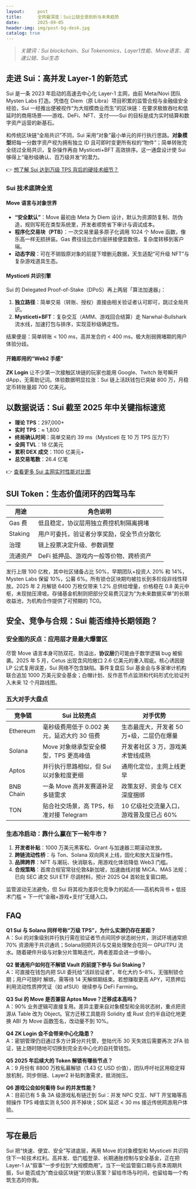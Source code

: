 ```yaml
---
layout:     post
title:      全网最深度：Sui公链全景剖析与未来趋势
date:       2025-09-05
header-img: img/post-bg-desk.jpg
catalog: true
---
```


> *关键词：Sui blockchain、Sui Tokenomics、Layer1性能、Move语言、高速公链、Sui生态*

## 走进 Sui：高并发 Layer-1 的新范式

Sui 是一条 2023 年启动的高速去中心化 Layer-1 主网，由前 Meta/Novi 团队 Mysten Labs 打造。凭借在 Diem（原 Libra）项目积累的监管合规与金融级安全经验，Sui 一经推出便被视作“为大规模商业而生”的区块链：在要求极致吞吐和低延时的商用场景——游戏、DeFi、NFT、支付——Sui 的目标是成为实时结算和数字资产运营的新基石。

和传统区块链“全局共识”不同，Sui 采用“对象”最小单元的并行执行思路。**对象模型**把每一分数字资产视为拥有独立 ID 且可即时变更所有权的“物件”；简单转账完全绕过全局共识，复杂操作再由 Mysticeti+BFT 高效排序。这一通盘设计使 Sui 够得上“毫秒级确认、百万级并发”的潜力。

👉 [想了解 Sui 达到万级 TPS 背后的硬技术细节？](https://okxdog.com/)

### Sui 技术底牌全览

#### Move 语言与对象世界

- **“安全默认”**：Move 最初由 Meta 为 Diem 设计，默认为资源防复制、防伪造，规则写死在类型系统里，开发者顺势省下审计与调试成本。  
- **程序化交易块（PTB）**：一次交易里最多原子化调用 1024 个 Move 函数，像乐高一样无损拼装。Gas 费往往比合约层拼接便宜数倍，复杂度转移到客户端。  
- **动态字段**：可在不销毁原对象的前提下增删元数据，天生适配“可升级 NFT”与复杂游戏道具生态。

#### Mysticeti 共识引擎

Sui 的 Delegated Proof-of-Stake（DPoS）再上两层「算法加速器」：

1. **独立路径**：简单交易（转账、授权）直接由相关验证者认可即可，跳过全局共识。  
2. **Mysticeti+BFT**：复杂交互（AMM、游戏回合结算）走 Narwhal-Bullshark 流水线，加速打包与排序，实现亚秒级确定性。

结果便是：简单转账 < 100 ms，高并发合约 < 400 ms，极大削弱拥堵期的用户体验分歧。

#### 开箱即用的“Web2 手感”

**ZK Login** 让不少第一次接触区块链的玩家也能用 Google、Twitch 账号瞬开 dApp，无需助记词。体验数据明显拉涨：Sui 链上活跃钱包已突破 800 万，月稳定币转账量超 700 亿美元。

## 以数据说话：Sui 截至 2025 年中关键指标速览

- **理论 TPS**：297,000+  
- **实时 TPS**：≈ 1,800  
- **终局确认时间**：简单交易约 39 ms（Mysticeti 在 10 万 TPS 压力下）  
- **全网 TVL**：18 亿美元  
- **累积 DEX 成交**：1100 亿美元+  
- **总交易笔数**：26.4 亿笔

👉 [查看更多 Sui 主网实时性能对比图](https://okxdog.com/)

## SUI Token：生态价值闭环的四驾马车

| 用途           | 角色说明                                                     |
|----------------|--------------------------------------------------------------|
| Gas 费         | 低且稳定，协议层用独立费控机制隔离拥堵                       |
| Staking        | 用户可委托，验证者分享奖励，促全节点分散化                   |
| 治理           | 链上投票决定升级、参数调整                                   |
| 流通资产       | DeFi 抵押品、游戏内一般等价物、跨桥资产                       |

发行上限 100 亿枚，其中社区储备占比 50%，早期团队+投资人 20% 和 14%，Mysten Labs 保留 10%，公募 6%。所有锁仓区块期均被拉长到多阶段非线性释放。2025 年 2 月解锁 6400 万枚仅带来 1.2% 总供给增量，价格稳在 0.8 美元中枢，未现抛压滑坡。存储基金机制则把部分交易费沉淀为“为未来数据买单”的长期收益池，为机构合作提供了可预期的 TC0。

## 安全、竞争与合规：Sui 能否维持长期领跑？

### 安全图的灰点：应用层才是最大爆雷区

尽管 Move 语言本身可防双花、防溢出，**协议层**仍可能由于数学逻辑 bug 被偷袭。2025 年 5 月，Cetus 出现含风险敞口 2.6 亿美元的重入瑕疵。核心诱因是 LP 公式复用误差，Sui 网络不包含缺陷。事件复盘后 Sui 基金会与多家审计机构联合追加 1000 万美元安全基金；白帽计划、反作恶节点监测和代码形式化验证列入未来 12 个月路线图。

### 五大对手大盘点

| 竞争链 | Sui 比较亮点                                   | 对手优势                                         |
|--------|------------------------------------------------|--------------------------------------------------|
| Ethereum | 毫秒级费用低于 0.002 美元，延迟大约 30 倍费     | 生态最庞大，开发者 50 万+级，二层仍在爆量        |
| Solana  | Move 对象继承型安全模型，TPS 更高峰值           | 开发者社区 3 万，游戏美术管线成熟                |
| Aptos   | 并行执行思路相似，但 Sui 以对象粒度更细         | 通用化定位，主网上线更早                         |
| BNB Chain | 一条 Move 高并发赛道补足多链需求               | 政策友好、资金与 CEX 深度捆绑                    |
| TON     | 贴合社交场景，高 TPS，标准对接 Telegram         | 10 亿级社交流量入口，游戏普及度已占 60%          |

### 生态冷启动：靠什么赢在下一轮牛市？

1. **开发者补贴**：1000 万美元黑客松、Grant 与加速器三期滚动发放。  
2. **跨链流动性桥**：与 Ton、Solana 双向网关上线，固化和放大互操作性。  
3. **品牌跨界**：NFT 与潮玩、快消联名，用游戏化体验降低 Web3 门槛。  
4. **合规策略**：首席合规官常驻伦敦&新加坡，加速曲线对接 MiCA、MAS 法规；已向 SEC 递交 SUI ETF 尽调材料，预计 2025 Q4 首轮批复窗口期。  

监管波动无法避免，但 Sui 将其视为差异化竞争力的起点——高机构背书 + 低技术门槛 = 下一代“金融+游戏+支付”无缝入口。

## FAQ

**Q1 Sui 与 Solana 同样号称“万级 TPS”，为什么实测仍存在差距？**  
A：Sui 的对象级别并行执行需在验证者节点间同步状态树分片，测试环境通常把 70% 资源用于共识通讯；Solana则把共识与交易处理聚合在同一 GPU/TPU 流水。随着硬件升级与对象分片策略迭代，两者差距会进一步缩小。

**Q2 普通用户如何在不解锁 Vault 的前提下参与 Sui Staking？**  
A：可直接在钱包内把 SUI 委托给“活跃验证者”，年化大约 5–8%，无强制锁仓期；用户可随时 解绑，需等待 14 天解绑期结束。若想赚取更高 APY，可质押后利用流动性质押凭证（如 afSUI）继续参与 DeFi Farming。

**Q3 Sui 的 Move 是否兼容 Aptos Move？迁移成本高吗？**  
A：90% 业务逻辑可直接复用。差异主要来自对象模型和全局状态树，重点把资源从 Table 改为 Object。官方迁移工具能将 Solidity 或 Rust 合约半自动化地更换 ABI 为 Move 函数签名，改动量不到 10%。

**Q4 ZK Login 会不会带来中心化隐患？**  
A：密钥管理仍旧通过多方计算分片托管，登陆代币 30 天失效后需要再次 2FA 验证，链上随时随地可切换到完全去中心化的自托管钱包。

**Q5 2025 年后续大的 Token 解锁有哪些节点？**  
A：9 月份有 8800 万枚私募解锁（1.43 亿 USD 价值），团队呼吁社区用稳定释放机制，同步侧链、Layer2 补贴刺激需求，抵消抛压。

**Q6 游戏公会如何看待 Sui 的并发性能？**  
A：目前已有 5 条 3A 级游戏私有链迁到 Sui：并发 NPC 交互、NFT 开宝箱等高频操作 TPS 峰值实测 8,500 并不掉块；SDK 延迟 < 30 ms 接近传统网游用户体验。

---

## 写在最后

Sui 把“快速、便宜、安全”写进底层，再用 Move 的对象模型和 Mysticeti 共识钩住下一轮技术红利。高并发、低门槛登录、长期通胀控制与安全基金，正在把 Layer-1 从“叙事”一步步拉到“大规模商用”。当下一轮监管窗口期与资本周期共振，Sui 能否成为“商业级区块链”的默认答案？留给市场与时间，也留给每一个构筑生态的你我。